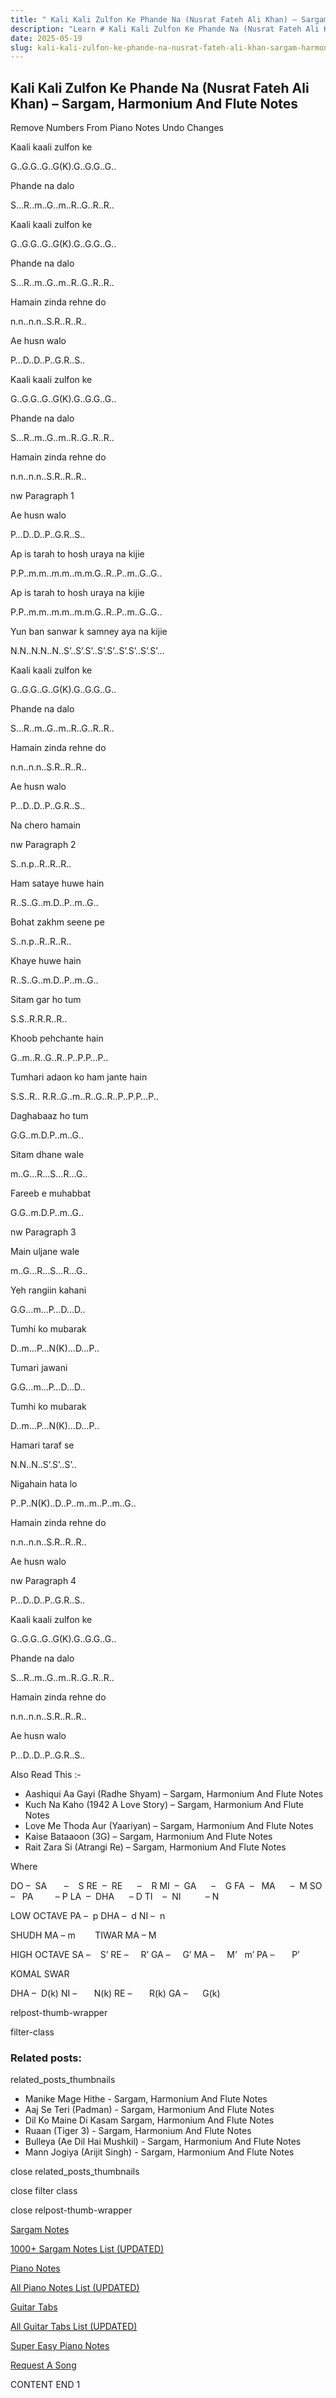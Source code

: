```yaml
---
title: " Kali Kali Zulfon Ke Phande Na (Nusrat Fateh Ali Khan) – Sargam, Harmonium And Flute Notes"
description: "Learn # Kali Kali Zulfon Ke Phande Na (Nusrat Fateh Ali Khan) notes, sargam, harmonium notations and flute notes. Easy step-by-step tutorial for beginners."
date: 2025-05-19
slug: kali-kali-zulfon-ke-phande-na-nusrat-fateh-ali-khan-sargam-harmonium-and-flute-notes
---
```


## Kali Kali Zulfon Ke Phande Na (Nusrat Fateh Ali Khan) – Sargam, Harmonium And Flute Notes

Remove Numbers From Piano Notes
Undo Changes

Kaali kaali zulfon ke

G..G.G..G..G(K).G..G.G..G..

Phande na dalo

S…R..m..G..m..R..G..R..R..

Kaali kaali zulfon ke

G..G.G..G..G(K).G..G.G..G..

Phande na dalo

S…R..m..G..m..R..G..R..R..

Hamain zinda rehne do

n.n..n.n..S.R..R..R..

Ae husn walo

P…D..D..P..G.R..S..

Kaali kaali zulfon ke

G..G.G..G..G(K).G..G.G..G..

Phande na dalo

S…R..m..G..m..R..G..R..R..

Hamain zinda rehne do

n.n..n.n..S.R..R..R..

nw Paragraph 1

Ae husn walo

P…D..D..P..G.R..S..

Ap is tarah to hosh uraya na kijie

P.P..m.m..m.m..m.m.G..R..P..m..G..G..

Ap is tarah to hosh uraya na kijie

P.P..m.m..m.m..m.m.G..R..P..m..G..G..

Yun ban sanwar k samney aya na kijie

N.N..N.N..N..S’..S’.S’..S’.S’..S’.S’..S’.S’…

Kaali kaali zulfon ke

G..G.G..G..G(K).G..G.G..G..

Phande na dalo

S…R..m..G..m..R..G..R..R..

Hamain zinda rehne do

n.n..n.n..S.R..R..R..

Ae husn walo

P…D..D..P..G.R..S..

Na chero hamain

nw Paragraph 2

S..n.p..R..R..R..

Ham sataye huwe hain

R..S..G..m.D..P..m..G..

Bohat zakhm seene pe

S..n.p..R..R..R..

Khaye huwe hain

R..S..G..m.D..P..m..G..

Sitam gar ho tum

S.S..R.R.R..R..

Khoob pehchante hain

G..m..R..G..R..P..P.P…P..

Tumhari adaon ko ham jante hain

S.S..R.. R.R..G..m..R..G..R..P..P.P…P..

Daghabaaz ho tum

G.G..m.D.P..m..G..

Sitam dhane wale

m..G…R…S…R…G..

Fareeb e muhabbat

G.G..m.D.P..m..G..

nw Paragraph 3

Main uljane wale

m..G…R…S…R…G..

Yeh rangiin kahani

G.G…m…P…D…D..

Tumhi ko mubarak

D..m…P…N(K)…D…P..

Tumari jawani

G.G…m…P…D…D..

Tumhi ko mubarak

D..m…P…N(K)…D…P..

Hamari taraf se

N.N..N..S’.S’..S’..

Nigahain hata lo

P..P..N(K)..D..P..m..m..P..m..G..

Hamain zinda rehne do

n.n..n.n..S.R..R..R..

Ae husn walo

nw Paragraph 4

P…D..D..P..G.R..S..

Kaali kaali zulfon ke

G..G.G..G..G(K).G..G.G..G..

Phande na dalo

S…R..m..G..m..R..G..R..R..

Hamain zinda rehne do

n.n..n.n..S.R..R..R..

Ae husn walo

P…D..D..P..G.R..S..

Also Read This :-

- Aashiqui Aa Gayi (Radhe Shyam) – Sargam, Harmonium And Flute Notes
- Kuch Na Kaho (1942 A Love Story) – Sargam, Harmonium And Flute Notes
- Love Me Thoda Aur (Yaariyan) – Sargam, Harmonium And Flute Notes
- Kaise Bataaoon (3G) – Sargam, Harmonium And Flute Notes
- Rait Zara Si (Atrangi Re) – Sargam, Harmonium And Flute Notes

Where

DO –  SA       –    S
RE  –  RE      –    R
MI  –  GA      –    G
FA  –   MA      –  M
SO  –   PA         – P
LA  –  DHA      – D
TI    –  NI          – N

LOW OCTAVE
PA –  p
DHA –  d
NI –  n

SHUDH MA – m        TIWAR MA – M

HIGH OCTAVE
SA –    S’
RE –     R’
GA –     G’
MA –     M’   m’
PA –       P’

KOMAL SWAR

DHA –  D(k)
NI –       N(k)
RE –       R(k)
GA –      G(k)

relpost-thumb-wrapper

filter-class

### Related posts:

related_posts_thumbnails

- Manike Mage Hithe - Sargam, Harmonium And Flute Notes
- Aaj Se Teri (Padman) - Sargam, Harmonium And Flute Notes
- Dil Ko Maine Di Kasam Sargam, Harmonium And Flute Notes
- Ruaan (Tiger 3) - Sargam, Harmonium And Flute Notes
- Bulleya (Ae Dil Hai Mushkil) - Sargam, Harmonium And Flute Notes
- Mann Jogiya (Arijit Singh) - Sargam, Harmonium And Flute Notes

close related_posts_thumbnails

close filter class

close relpost-thumb-wrapper

[Sargam Notes](/sargam-notes.html)

[1000+ Sargam Notes List (UPDATED)](/all-songs-list-sargam-notes.html)

[Piano Notes](/piano-notes.html)

[All Piano Notes List (UPDATED)](/all-songs-list-piano-notes.html)

[Guitar Tabs](/guitar-tabs.html)

[All Guitar Tabs List (UPDATED)](/all-songs-list-guitar-tabs.html)

[Super Easy Piano Notes](https://studywall.in/)

[Request A Song](/request-a-song.html)

CONTENT END 1

